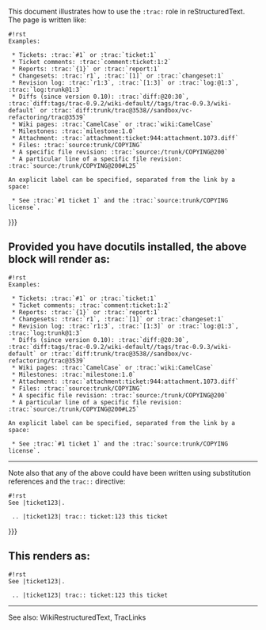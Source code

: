 This document illustrates how to use the `:trac:` role in reStructuredText. The page is written like:

	
	
	#!rst 
	Examples:
	
	 * Tickets: :trac:`#1` or :trac:`ticket:1`
	 * Ticket comments: :trac:`comment:ticket:1:2`
	 * Reports: :trac:`{1}` or :trac:`report:1`
	 * Changesets: :trac:`r1`, :trac:`[1]` or :trac:`changeset:1`
	 * Revision log: :trac:`r1:3`, :trac:`[1:3]` or :trac:`log:@1:3`, :trac:`log:trunk@1:3`
	 * Diffs (since version 0.10): :trac:`diff:@20:30`, :trac:`diff:tags/trac-0.9.2/wiki-default//tags/trac-0.9.3/wiki-default` or :trac:`diff:trunk/trac@3538//sandbox/vc-refactoring/trac@3539`
	 * Wiki pages: :trac:`CamelCase` or :trac:`wiki:CamelCase`
	 * Milestones: :trac:`milestone:1.0`
	 * Attachment: :trac:`attachment:ticket:944:attachment.1073.diff`
	 * Files: :trac:`source:trunk/COPYING`
	 * A specific file revision: :trac:`source:/trunk/COPYING@200`
	 * A particular line of a specific file revision: :trac:`source:/trunk/COPYING@200#L25`
	
	An explicit label can be specified, separated from the link by a space:
	
	 * See :trac:`#1 ticket 1` and the :trac:`source:trunk/COPYING license`.
	
}}}

Provided you have docutils installed, the above block will render as:
----
	
	#!rst 
	Examples:
	
	 * Tickets: :trac:`#1` or :trac:`ticket:1`
	 * Ticket comments: :trac:`comment:ticket:1:2`
	 * Reports: :trac:`{1}` or :trac:`report:1`
	 * Changesets: :trac:`r1`, :trac:`[1]` or :trac:`changeset:1`
	 * Revision log: :trac:`r1:3`, :trac:`[1:3]` or :trac:`log:@1:3`, :trac:`log:trunk@1:3`
	 * Diffs (since version 0.10): :trac:`diff:@20:30`, :trac:`diff:tags/trac-0.9.2/wiki-default//tags/trac-0.9.3/wiki-default` or :trac:`diff:trunk/trac@3538//sandbox/vc-refactoring/trac@3539`
	 * Wiki pages: :trac:`CamelCase` or :trac:`wiki:CamelCase`
	 * Milestones: :trac:`milestone:1.0`
	 * Attachment: :trac:`attachment:ticket:944:attachment.1073.diff`
	 * Files: :trac:`source:trunk/COPYING`
	 * A specific file revision: :trac:`source:/trunk/COPYING@200`
	 * A particular line of a specific file revision: :trac:`source:/trunk/COPYING@200#L25`
	
	An explicit label can be specified, separated from the link by a space:
	
	 * See :trac:`#1 ticket 1` and the :trac:`source:trunk/COPYING license`.
	
----

Note also that any of the above could have been written using substitution references and the `trac::` directive:
	
	
	#!rst
	See |ticket123|.
	
	 .. |ticket123| trac:: ticket:123 this ticket
	
}}}

This renders as:
----

	
	#!rst
	See |ticket123|.
	
	 .. |ticket123| trac:: ticket:123 this ticket
	

----
See also: WikiRestructuredText, TracLinks